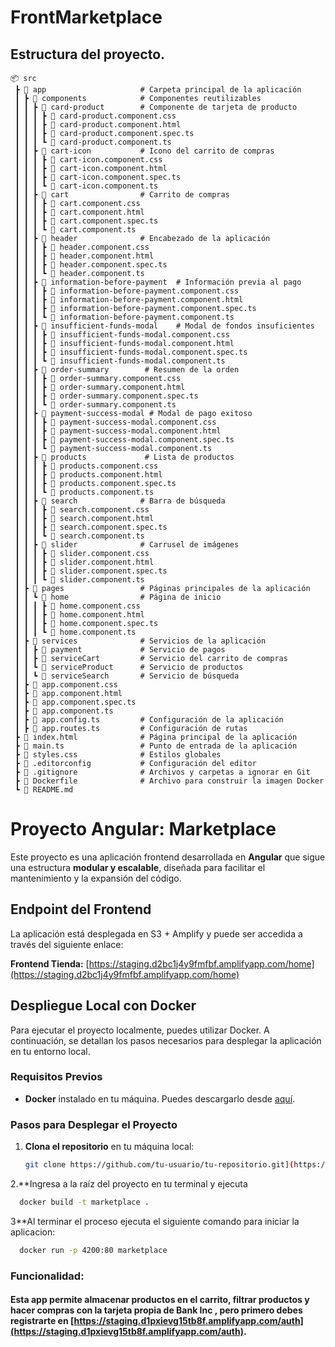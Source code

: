 # FrontMarketplace

## Estructura del proyecto.
```plaintext
📦 src
 ┣ 📂 app                     # Carpeta principal de la aplicación
 ┃ ┣ 📂 components            # Componentes reutilizables
 ┃ ┃ ┣ 📂 card-product        # Componente de tarjeta de producto
 ┃ ┃ ┃ ┣ 📜 card-product.component.css
 ┃ ┃ ┃ ┣ 📜 card-product.component.html
 ┃ ┃ ┃ ┣ 📜 card-product.component.spec.ts
 ┃ ┃ ┃ ┗ 📜 card-product.component.ts
 ┃ ┃ ┣ 📂 cart-icon           # Icono del carrito de compras
 ┃ ┃ ┃ ┣ 📜 cart-icon.component.css
 ┃ ┃ ┃ ┣ 📜 cart-icon.component.html
 ┃ ┃ ┃ ┣ 📜 cart-icon.component.spec.ts
 ┃ ┃ ┃ ┗ 📜 cart-icon.component.ts
 ┃ ┃ ┣ 📂 cart                # Carrito de compras
 ┃ ┃ ┃ ┣ 📜 cart.component.css
 ┃ ┃ ┃ ┣ 📜 cart.component.html
 ┃ ┃ ┃ ┣ 📜 cart.component.spec.ts
 ┃ ┃ ┃ ┗ 📜 cart.component.ts
 ┃ ┃ ┣ 📂 header              # Encabezado de la aplicación
 ┃ ┃ ┃ ┣ 📜 header.component.css
 ┃ ┃ ┃ ┣ 📜 header.component.html
 ┃ ┃ ┃ ┣ 📜 header.component.spec.ts
 ┃ ┃ ┃ ┗ 📜 header.component.ts
 ┃ ┃ ┣ 📂 information-before-payment  # Información previa al pago
 ┃ ┃ ┃ ┣ 📜 information-before-payment.component.css
 ┃ ┃ ┃ ┣ 📜 information-before-payment.component.html
 ┃ ┃ ┃ ┣ 📜 information-before-payment.component.spec.ts
 ┃ ┃ ┃ ┗ 📜 information-before-payment.component.ts
 ┃ ┃ ┣ 📂 insufficient-funds-modal    # Modal de fondos insuficientes
 ┃ ┃ ┃ ┣ 📜 insufficient-funds-modal.component.css
 ┃ ┃ ┃ ┣ 📜 insufficient-funds-modal.component.html
 ┃ ┃ ┃ ┣ 📜 insufficient-funds-modal.component.spec.ts
 ┃ ┃ ┃ ┗ 📜 insufficient-funds-modal.component.ts
 ┃ ┃ ┣ 📂 order-summary        # Resumen de la orden
 ┃ ┃ ┃ ┣ 📜 order-summary.component.css
 ┃ ┃ ┃ ┣ 📜 order-summary.component.html
 ┃ ┃ ┃ ┣ 📜 order-summary.component.spec.ts
 ┃ ┃ ┃ ┗ 📜 order-summary.component.ts
 ┃ ┃ ┣ 📂 payment-success-modal # Modal de pago exitoso
 ┃ ┃ ┃ ┣ 📜 payment-success-modal.component.css
 ┃ ┃ ┃ ┣ 📜 payment-success-modal.component.html
 ┃ ┃ ┃ ┣ 📜 payment-success-modal.component.spec.ts
 ┃ ┃ ┃ ┗ 📜 payment-success-modal.component.ts
 ┃ ┃ ┣ 📂 products             # Lista de productos
 ┃ ┃ ┃ ┣ 📜 products.component.css
 ┃ ┃ ┃ ┣ 📜 products.component.html
 ┃ ┃ ┃ ┣ 📜 products.component.spec.ts
 ┃ ┃ ┃ ┗ 📜 products.component.ts
 ┃ ┃ ┣ 📂 search              # Barra de búsqueda
 ┃ ┃ ┃ ┣ 📜 search.component.css
 ┃ ┃ ┃ ┣ 📜 search.component.html
 ┃ ┃ ┃ ┣ 📜 search.component.spec.ts
 ┃ ┃ ┃ ┗ 📜 search.component.ts
 ┃ ┃ ┣ 📂 slider              # Carrusel de imágenes
 ┃ ┃ ┃ ┣ 📜 slider.component.css
 ┃ ┃ ┃ ┣ 📜 slider.component.html
 ┃ ┃ ┃ ┣ 📜 slider.component.spec.ts
 ┃ ┃ ┃ ┗ 📜 slider.component.ts
 ┃ ┣ 📂 pages                 # Páginas principales de la aplicación
 ┃ ┃ ┗ 📂 home                # Página de inicio
 ┃ ┃ ┃ ┣ 📜 home.component.css
 ┃ ┃ ┃ ┣ 📜 home.component.html
 ┃ ┃ ┃ ┣ 📜 home.component.spec.ts
 ┃ ┃ ┃ ┗ 📜 home.component.ts
 ┃ ┣ 📂 services              # Servicios de la aplicación
 ┃ ┃ ┣ 📂 payment             # Servicio de pagos
 ┃ ┃ ┣ 📂 serviceCart         # Servicio del carrito de compras
 ┃ ┃ ┗ 📂 serviceProduct      # Servicio de productos
 ┃ ┃ ┗ 📂 serviceSearch       # Servicio de búsqueda
 ┃ ┣ 📜 app.component.css
 ┃ ┣ 📜 app.component.html
 ┃ ┣ 📜 app.component.spec.ts
 ┃ ┣ 📜 app.component.ts
 ┃ ┣ 📜 app.config.ts         # Configuración de la aplicación
 ┃ ┣ 📜 app.routes.ts         # Configuración de rutas
 ┣ 📜 index.html              # Página principal de la aplicación
 ┣ 📜 main.ts                 # Punto de entrada de la aplicación
 ┣ 📜 styles.css              # Estilos globales
 ┣ 📜 .editorconfig           # Configuración del editor
 ┣ 📜 .gitignore              # Archivos y carpetas a ignorar en Git
 ┣ 📜 Dockerfile              # Archivo para construir la imagen Docker
 ┗ 📜 README.md     
```
# Proyecto Angular: Marketplace

Este proyecto es una aplicación frontend desarrollada en **Angular** que sigue una estructura **modular y escalable**, diseñada para facilitar el mantenimiento y la expansión del código.

## Endpoint del Frontend

La aplicación está desplegada en S3 + Amplify y puede ser accedida a través del siguiente enlace:

**Frontend Tienda:** [https://staging.d2bc1j4y9fmfbf.amplifyapp.com/home](https://staging.d2bc1j4y9fmfbf.amplifyapp.com/home)

## Despliegue Local con Docker

Para ejecutar el proyecto localmente, puedes utilizar Docker. A continuación, se detallan los pasos necesarios para desplegar la aplicación en tu entorno local.

### Requisitos Previos

- **Docker** instalado en tu máquina. Puedes descargarlo desde [aquí](https://www.docker.com/get-started).

### Pasos para Desplegar el Proyecto

1. **Clona el repositorio** en tu máquina local:

   ```bash
   git clone https://github.com/tu-usuario/tu-repositorio.git](https://github.com/jadodev/front-marketplace.git
   ```

2.**Ingresa a la raíz del proyecto en tu terminal y ejecuta 

```bash
  docker build -t marketplace .
```

3**Al terminar el proceso ejecuta el siguiente comando para iniciar la aplicacion:

```bash
  docker run -p 4200:80 marketplace
```
### Funcionalidad:

#### Esta app permite almacenar productos en el carrito, filtrar productos y hacer compras con la tarjeta propia de **Bank Inc** , pero primero debes registrarte en [https://staging.d1pxievg15tb8f.amplifyapp.com/auth](https://staging.d1pxievg15tb8f.amplifyapp.com/auth).











